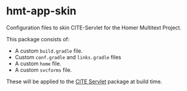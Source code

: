hmt-app-skin
============

Configuration files to skin CITE-Servlet for the Homer Multitext Project.

This package consists of:

- A custom `build.gradle` file.
- Custom `conf.gradle` and `links.gradle` files
- A custom `home` file.
- A custom `svcforms` file.

These will be applied to the [CITE Servlet](https://github.com/neelsmith/citeservlet) package at build time.
